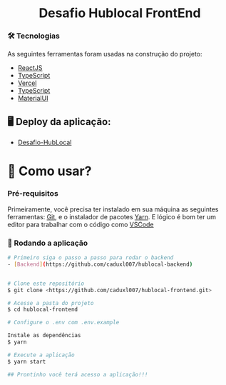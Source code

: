 <h1 align="center">Desafio Hublocal FrontEnd</h1>

### 🛠 Tecnologias

As seguintes ferramentas foram usadas na construção do projeto:  

- [ReactJS](https://pt-br.reactjs.org/)
- [TypeScript](https://www.typescriptlang.org/) 
- [Vercel](https://vercel.com/)
- [TypeScript](https://www.typescriptlang.org/)
- [MaterialUI](https://mui.com/pt/)


## 🖥 Deploy da aplicação:

- [Desafio-HubLocal](https://y-beryl-xi.vercel.app/)

<h1>📱 Como usar? </h1> 

### Pré-requisitos

Primeiramente, você precisa ter instalado em sua máquina as seguintes ferramentas:
[Git](https://git-scm.com), e o instalador de pacotes [Yarn](https://yarnpkg.com/). 
E lógico é bom ter um editor para trabalhar com o código como [VSCode](https://code.visualstudio.com/)

### 🎲 Rodando a aplicação

```bash
# Primeiro siga o passo a passo para rodar o backend
- [Backend](https://github.com/caduxl007/hublocal-backend)


# Clone este repositório
$ git clone <https://github.com/caduxl007/hublocal-frontend.git>

# Acesse a pasta do projeto 
$ cd hublocal-frontend

# Configure o .env com .env.example

Instale as dependências 
$ yarn

# Execute a aplicação
$ yarn start

## Prontinho você terá acesso a aplicação!!! 
```

